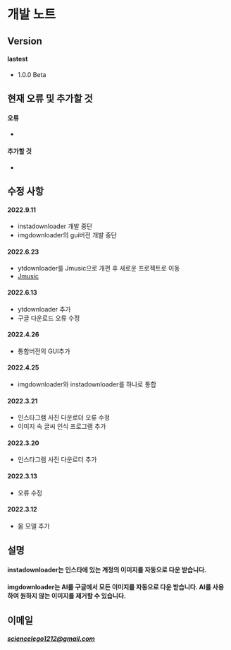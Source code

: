 # 개발 노트

## Version
#### lastest
 - 1.0.0 Beta

## 현재 오류 및 추가할 것
#### 오류
 - 

#### 추가할 것
 - 

## 수정 사항
#### 2022.9.11
 - instadownloader 개발 중단
 - imgdownloader의 gui버전 개발 중단

#### 2022.6.23
 - ytdownloader를 Jmusic으로 개편 후 새로운 프로젝트로 이동
 - [Jmusic](https://github.com/leejuneyeol/Jmusic "Jmusic으로")

#### 2022.6.13
 - ytdownloader 추가
 - 구글 다운로드 오류 수정

#### 2022.4.26
 - 통합버전의 GUI추가

#### 2022.4.25
 - imgdownloader와 instadownloader를 하나로 통합

#### 2022.3.21
- 인스타그램 사진 다운로더 오류 수정
- 이미지 속 글씨 인식 프로그램 추가

#### 2022.3.20
- 인스타그램 사진 다운로더 추가

#### 2022.3.13
- 오류 수정

#### 2022.3.12
- 몸 모델 추가

## 설명
#### instadownloader는 인스타에 있는 계정의 이미지를 자동으로 다운 받습니다.
#### imgdownloader는 AI를 구글에서 모든 이미지를 자동으로 다운 받습니다. AI를 사용하여 원하지 않는 이미지를 제거할 수 있습니다.

## 이메일
##### <sciencelego1212@gmail.com>